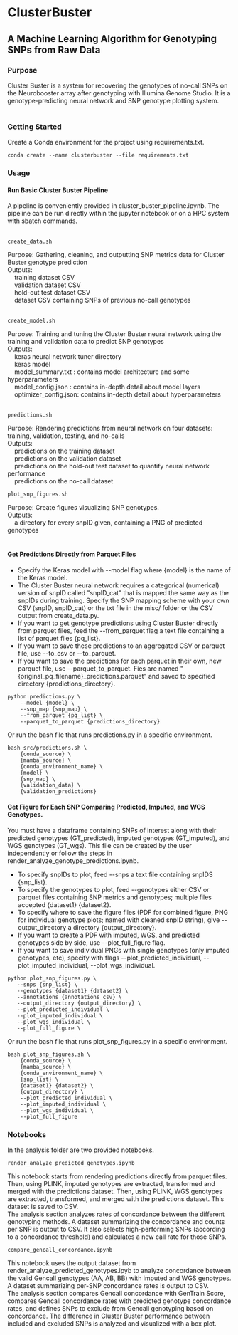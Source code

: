 # ClusterBuster

## A Machine Learning Algorithm for Genotyping SNPs from Raw Data

### Purpose
Cluster Buster is a system for recovering the genotypes of no-call SNPs on the Neurobooster array after genotyping with Illumina Genome Studio. It is a genotype-predicting neural network and SNP genotype plotting system.<br><br>

### Getting Started
Create a Conda environment for the project using requirements.txt.
```
conda create --name clusterbuster --file requirements.txt
```

### Usage 

#### Run Basic Cluster Buster Pipeline
A pipeline is conveniently provided in cluster_buster_pipeline.ipynb. The pipeline can be run directly within the jupyter notebook or on a HPC system with sbatch commands. <br><br>
```
create_data.sh
```
Purpose: Gathering, cleaning, and outputting SNP metrics data for Cluster Buster genotype prediction\
Outputs:<br>
       &nbsp;&nbsp;&nbsp;&nbsp;training dataset CSV<br>
       &nbsp;&nbsp;&nbsp;&nbsp;validation dataset CSV<br>
       &nbsp;&nbsp;&nbsp;&nbsp;hold-out test dataset CSV<br>
       &nbsp;&nbsp;&nbsp;&nbsp;dataset CSV containing SNPs of previous no-call genotypes<br><br>
```
create_model.sh
```
Purpose: Training and tuning the Cluster Buster neural network using the training and validation data to predict SNP genotypes<br>
Outputs:<br>
       &nbsp;&nbsp;&nbsp;&nbsp;keras neural network tuner directory<br>
       &nbsp;&nbsp;&nbsp;&nbsp;keras model<br>
       &nbsp;&nbsp;&nbsp;&nbsp;model_summary.txt : contains model architecture and some hyperparameters<br>
       &nbsp;&nbsp;&nbsp;&nbsp;model_config.json : contains in-depth detail about model layers<br>
       &nbsp;&nbsp;&nbsp;&nbsp;optimizer_config.json: contains  in-depth detail about hyperparameters<br><br>
```
predictions.sh
```
Purpose: Rendering predictions from neural network on four datasets: training, validation, testing, and no-calls<br>
Outputs:<br>
       &nbsp;&nbsp;&nbsp;&nbsp;predictions on the training dataset<br>
       &nbsp;&nbsp;&nbsp;&nbsp;predictions on the validation dataset<br>
       &nbsp;&nbsp;&nbsp;&nbsp;predictions on the hold-out test dataset to quantify neural network performance<br>
       &nbsp;&nbsp;&nbsp;&nbsp;predictions on the no-call dataset<br>

```
plot_snp_figures.sh
```
Purpose: Create figures visualizing SNP genotypes.\
Outputs:<br>
       &nbsp;&nbsp;&nbsp;&nbsp;a directory for every snpID given, containing a PNG of predicted genotypes<br><br>
#### Get Predictions Directly from Parquet Files 
* Specify the Keras model with --model flag where {model} is the name of the Keras model.<br>
* The Cluster Buster neural network requires a categorical (numerical) version of snpID called "snpID_cat" that is mapped the same way as the snpIDs during training. Specify the SNP mapping scheme with your own CSV (snpID, snpID_cat) or the txt file in the misc/ folder or the CSV output from create_data.py.<br>
* If you want to get genotype predictions using Cluster Buster directly from parquet files, feed the --from_parquet flag a text file containing a list of parquet files {pq_list}.<br>
* If you want to save these predictions to an aggregated CSV or parquet file, use --to_csv or --to_parquet.<br>
* If you want to save the predictions for each parquet in their own, new parquet file, use --parquet_to_parquet. Fies are named "{original_pq_filename}_predictions.parquet" and saved to specified directory {predictions_directory}.<br>
```
python predictions.py \
    --model {model} \
    --snp_map {snp_map} \ 
    --from_parquet {pq_list} \
    --parquet_to_parquet {predictions_directory}
```
Or run the bash file that runs predictions.py in a specific environment.
```
bash src/predictions.sh \
    {conda_source} \
    {mamba_source} \
    {conda_environment_name} \   
    {model} \
    {snp_map} \
    {validation_data} \
    {validation_predictions} 
```
#### Get Figure for Each SNP Comparing Predicted, Imputed, and WGS Genotypes. 
You must have a dataframe containing SNPs of interest along with their predicted genotypes (GT_predicted), imputed genotypes (GT_imputed), and WGS genotypes (GT_wgs). 
This file can be created by the user independently or follow the steps in render_analyze_genotype_predictions.ipynb.
* To specify snpIDs to plot, feed --snps a text file containing snpIDS {snp_list}. <br>
* To specify the genotypes to plot, feed --genotypes either CSV or parquet files containing SNP metrics and genotypes; multiple files accepted {dataset1} {dataset2}. <br>
* To specify where to save the figure files (PDF for combined figure, PNG for individual genotype plots; named with cleaned snpID string), give --output_directory a directory {output_directory}.<br>
* If you want to create a PDF with imputed, WGS, and predicted genotypes side by side, use --plot_full_figure flag. <br>
* If you want to save individual PNGs with single genotypes (only imputed genotypes, etc), specify with flags --plot_predicted_individual, --plot_imputed_individual, --plot_wgs_individual.<br>
```
python plot_snp_figures.py \
   --snps {snp_list} \
   --genotypes {dataset1} {dataset2} \
   --annotations {annotations_csv} \
   --output_directory {output_directory} \
   --plot_predicted_individual \
   --plot_imputed_individual \
   --plot_wgs_individual \
   --plot_full_figure \
```
Or run the bash file that runs plot_snp_figures.py in a specific environment.
```
bash plot_snp_figures.sh \
    {conda_source} \
    {mamba_source} \
    {conda_environment_name} \   
    {snp_list} \
    {dataset1} {dataset2} \
    {output_directory} \
    --plot_predicted_individual \
    --plot_imputed_individual \
    --plot_wgs_individual \
    --plot_full_figure
```
### Notebooks
In the analysis folder are two provided notebooks.
```
render_analyze_predicted_genotypes.ipynb
```
This notebook starts from rendering predictions directly from parquet files. Then, using PLINK, imputed genotypes are extracted, transformed and merged with the predictions dataset. Then, using PLINK, WGS genotypes are extracted, transformed, and merged with the predictions dataset. This dataset is saved to CSV. <br>
The analysis section analyzes rates of concordance between the different genotyping methods. A dataset summarizing the concordance and counts per SNP is output to CSV. It also selects high-performing SNPs (according to a concordance threshold) and calculates a new call rate for those SNPs.
```
compare_gencall_concordance.ipynb
```
This notebook uses the output dataset from render_analyze_predicted_genotypes.ipyb to analyze concordance between the valid Gencall genotypes (AA, AB, BB) with imputed and WGS genotypes. A dataset summarizing per-SNP concordance rates is output to CSV.<br>
The analysis section compares Gencall concordance with GenTrain Score, compares Gencall concordance rates with predicted genotype concordance rates, and defines SNPs to exclude from Gencall genotyping based on concordance. The difference in Cluster Buster performance between included and excluded SNPs is analyzed and visualized with a box plot.
